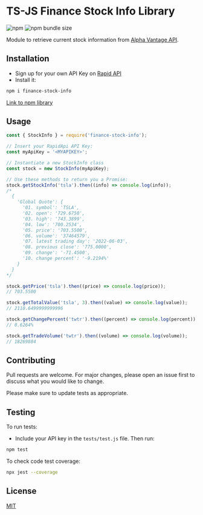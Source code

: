 # TS-JS Finance Stock Info Library

![npm](https://img.shields.io/npm/v/finance-stock-info)
![npm bundle size](https://img.shields.io/bundlephobia/min/finance-stock-info)

Module to retrieve current stock information from [Alpha Vantage API](https://rapidapi.com/alphavantage/api/alpha-vantage/).

## Installation

- Sign up for your own API Key on [Rapid API](https://rapidapi.com/)
- Install it:

```bash
npm i finance-stock-info
```

[Link to npm library](https://www.npmjs.com/package/finance-stock-info)

## Usage

```ts
const { StockInfo } = require('finance-stock-info');

// Insert your RapidApi API Key:
const myApiKey = '<MYAPIKEY>';

// Instantiate a new StockInfo class
const stock = new StockInfo(myApiKey);

// Use these methods to return you a Promise:
stock.getStockInfo('tsla').then((info) => console.log(info));
/* 
  {
    'Global Quote': {
      '01. symbol': 'TSLA',
      '02. open': '729.6750',
      '03. high': '743.3899',
      '04. low': '700.2534',
      '05. price': '703.5500',
      '06. volume': '37464579',
      '07. latest trading day': '2022-06-03',
      '08. previous close': '775.0000',
      '09. change': '-71.4500',
      '10. change percent': '-9.2194%'
    }
  }
*/

stock.getPrice('tsla').then((price) => console.log(price));
// 703.5500

stock.getTotalValue('tsla', 3).then((value) => console.log(value));
// 2110.6499999999996

stock.getChangePercent('twtr').then((percent) => console.log(percent));
// 0.6264%

stock.getTradeVolume('twtr').then((volume) => console.log(volume));
// 18269884
```

## Contributing

Pull requests are welcome. For major changes, please open an issue first to discuss what you would like to change.

Please make sure to update tests as appropriate.

## Testing

To run tests:

- Include your API key in the `tests/test.js` file. Then run:

```bash
npm test
```

To check code test coverage:

```bash
npx jest --coverage
```

## License

[MIT](https://choosealicense.com/licenses/mit/)
